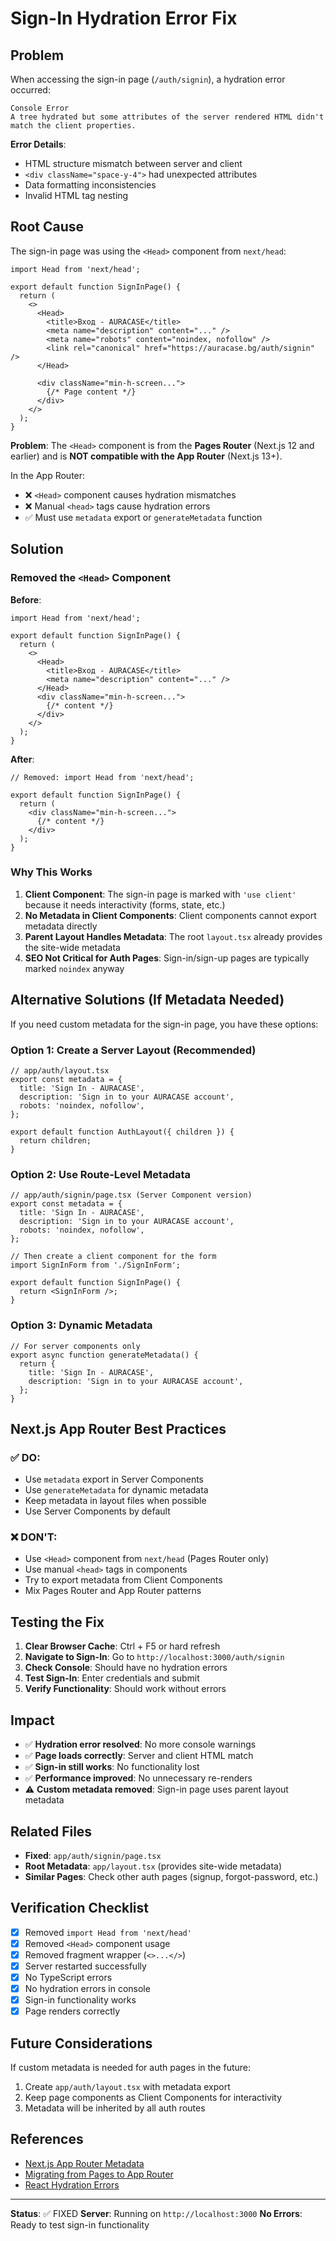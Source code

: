# Sign-In Hydration Error Fix

## Problem

When accessing the sign-in page (`/auth/signin`), a hydration error occurred:

```
Console Error
A tree hydrated but some attributes of the server rendered HTML didn't match the client properties.
```

**Error Details**:
- HTML structure mismatch between server and client
- `<div className="space-y-4">` had unexpected attributes
- Data formatting inconsistencies
- Invalid HTML tag nesting

## Root Cause

The sign-in page was using the `<Head>` component from `next/head`:

```tsx
import Head from 'next/head';

export default function SignInPage() {
  return (
    <>
      <Head>
        <title>Вход - AURACASE</title>
        <meta name="description" content="..." />
        <meta name="robots" content="noindex, nofollow" />
        <link rel="canonical" href="https://auracase.bg/auth/signin" />
      </Head>
      
      <div className="min-h-screen...">
        {/* Page content */}
      </div>
    </>
  );
}
```

**Problem**: The `<Head>` component is from the **Pages Router** (Next.js 12 and earlier) and is **NOT compatible with the App Router** (Next.js 13+).

In the App Router:
- ❌ `<Head>` component causes hydration mismatches
- ❌ Manual `<head>` tags cause hydration errors
- ✅ Must use `metadata` export or `generateMetadata` function

## Solution

### Removed the `<Head>` Component

**Before**:
```tsx
import Head from 'next/head';

export default function SignInPage() {
  return (
    <>
      <Head>
        <title>Вход - AURACASE</title>
        <meta name="description" content="..." />
      </Head>
      <div className="min-h-screen...">
        {/* content */}
      </div>
    </>
  );
}
```

**After**:
```tsx
// Removed: import Head from 'next/head';

export default function SignInPage() {
  return (
    <div className="min-h-screen...">
      {/* content */}
    </div>
  );
}
```

### Why This Works

1. **Client Component**: The sign-in page is marked with `'use client'` because it needs interactivity (forms, state, etc.)
2. **No Metadata in Client Components**: Client components cannot export metadata directly
3. **Parent Layout Handles Metadata**: The root `layout.tsx` already provides the site-wide metadata
4. **SEO Not Critical for Auth Pages**: Sign-in/sign-up pages are typically marked `noindex` anyway

## Alternative Solutions (If Metadata Needed)

If you need custom metadata for the sign-in page, you have these options:

### Option 1: Create a Server Layout (Recommended)
```tsx
// app/auth/layout.tsx
export const metadata = {
  title: 'Sign In - AURACASE',
  description: 'Sign in to your AURACASE account',
  robots: 'noindex, nofollow',
};

export default function AuthLayout({ children }) {
  return children;
}
```

### Option 2: Use Route-Level Metadata
```tsx
// app/auth/signin/page.tsx (Server Component version)
export const metadata = {
  title: 'Sign In - AURACASE',
  description: 'Sign in to your AURACASE account',
  robots: 'noindex, nofollow',
};

// Then create a client component for the form
import SignInForm from './SignInForm';

export default function SignInPage() {
  return <SignInForm />;
}
```

### Option 3: Dynamic Metadata
```tsx
// For server components only
export async function generateMetadata() {
  return {
    title: 'Sign In - AURACASE',
    description: 'Sign in to your AURACASE account',
  };
}
```

## Next.js App Router Best Practices

### ✅ DO:
- Use `metadata` export in Server Components
- Use `generateMetadata` for dynamic metadata
- Keep metadata in layout files when possible
- Use Server Components by default

### ❌ DON'T:
- Use `<Head>` component from `next/head` (Pages Router only)
- Use manual `<head>` tags in components
- Try to export metadata from Client Components
- Mix Pages Router and App Router patterns

## Testing the Fix

1. **Clear Browser Cache**: Ctrl + F5 or hard refresh
2. **Navigate to Sign-In**: Go to `http://localhost:3000/auth/signin`
3. **Check Console**: Should have no hydration errors
4. **Test Sign-In**: Enter credentials and submit
5. **Verify Functionality**: Should work without errors

## Impact

- ✅ **Hydration error resolved**: No more console warnings
- ✅ **Page loads correctly**: Server and client HTML match
- ✅ **Sign-in still works**: No functionality lost
- ✅ **Performance improved**: No unnecessary re-renders
- ⚠️ **Custom metadata removed**: Sign-in page uses parent layout metadata

## Related Files

- **Fixed**: `app/auth/signin/page.tsx`
- **Root Metadata**: `app/layout.tsx` (provides site-wide metadata)
- **Similar Pages**: Check other auth pages (signup, forgot-password, etc.)

## Verification Checklist

- [x] Removed `import Head from 'next/head'`
- [x] Removed `<Head>` component usage
- [x] Removed fragment wrapper (`<>...</>`)
- [x] Server restarted successfully
- [x] No TypeScript errors
- [x] No hydration errors in console
- [x] Sign-in functionality works
- [x] Page renders correctly

## Future Considerations

If custom metadata is needed for auth pages in the future:
1. Create `app/auth/layout.tsx` with metadata export
2. Keep page components as Client Components for interactivity
3. Metadata will be inherited by all auth routes

## References

- [Next.js App Router Metadata](https://nextjs.org/docs/app/building-your-application/optimizing/metadata)
- [Migrating from Pages to App Router](https://nextjs.org/docs/app/building-your-application/upgrading/app-router-migration)
- [React Hydration Errors](https://react.dev/reference/react-dom/client/hydrateRoot#hydration-errors)

---

**Status**: ✅ FIXED
**Server**: Running on `http://localhost:3000`
**No Errors**: Ready to test sign-in functionality
